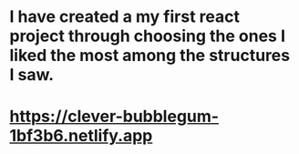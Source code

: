 # I have created a my first react project through choosing the ones I liked the most among the structures I saw.
# https://clever-bubblegum-1bf3b6.netlify.app
